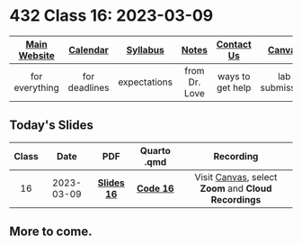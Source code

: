 # 432 Class 16: 2023-03-09

[Main Website](https://thomaselove.github.io/432-2023/) | [Calendar](https://thomaselove.github.io/432-2023/calendar.html) | [Syllabus](https://thomaselove.github.io/432-syllabus-2023/) | [Notes](https://thomaselove.github.io/432-notes/) | [Contact Us](https://thomaselove.github.io/432-2023/contact.html) | [Canvas](https://canvas.case.edu) | [Data and Code](https://github.com/THOMASELOVE/432-data) | [Sources](https://github.com/THOMASELOVE/432-classes-2023/tree/main/sources)
:-----------: | :--------------: | :----------: | :---------: | :-------------: | :-----------: | :------------: |:------:
for everything | for deadlines | expectations | from Dr. Love | ways to get help | lab submission | for downloads | to read

## Today's Slides

Class | Date | PDF | Quarto .qmd | Recording
:---: | :--------: | :------: | :------: | :-------------:
16 | 2023-03-09 | **[Slides 16](https://github.com/THOMASELOVE/432-slides-2023/blob/main/slides16.pdf)** | **[Code 16](https://github.com/THOMASELOVE/432-slides-2023/blob/main/slides16.qmd)** | Visit [Canvas](https://canvas.case.edu/), select **Zoom** and **Cloud Recordings**

## More to come.
